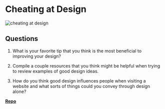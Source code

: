 # Cheating at Design

![cheating at design](https://bcw.blob.core.windows.net/public/img/courses/5247609446691139)

## Questions

1. What is your favorite tip that you think is the most beneficial to improving your design?

2. Compile a couple resources that you think might be helpful when trying to review examples of good design ideas.

3. How do you think good design influences people when visiting a website and what sorts of things could you convey through design alone?

**[Repo](https://github.com/{{ghname}}/<ASSIGNMENT_REPO>)**
